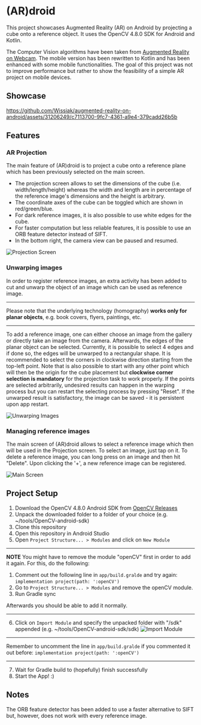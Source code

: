 # (AR)droid
This project showcases Augmented Reality (AR) on Android by projecting a cube onto a reference object. 
It uses the OpenCV 4.8.0 SDK for Android and Kotlin. 

The Computer Vision algorithms have been taken from [Augmented Reality on Webcam](https://github.com/Wissiak/augmented-reality-on-webcam).
The mobile version has been rewritten to Kotlin and has been enhanced with some mobile functionalities. 
The goal of this project was not to improve performance but rather to show the feasibility of a simple AR project on mobile devices.

## Showcase


https://github.com/Wissiak/augmented-reality-on-android/assets/31206249/c7113700-9fc7-4361-a9e4-379cadd26b5b



## Features
### AR Projection
The main feature of (AR)droid is to project a cube onto a reference plane which has been previously selected on the main screen.
- The projection screen allows to set the dimensions of the cube (i.e. width/length/height) whereas the width and length are in percentage of the reference image's dimensions and the height is arbitrary. 
- The coordinate axes of the cube can be toggled which are shown in red/green/blue.
- For dark reference images, it is also possible to use white edges for the cube.
- For faster computation but less reliable features, it is possible to use an ORB feature detector instead of SIFT.
- In the bottom right, the camera view can be paused and resumed.


![Projection Screen](assets/projection-screen.png)


### Unwarping images
In order to register reference images, an extra activity has been added to cut and unwarp the object of an image which can be used as reference image. 

---

Please note that the underlying technology (homography) **works only for planar objects**, e.g. book covers, flyers, paintings, etc. 

---

To add a reference image, one can either choose an image from the gallery or directly take an image from the camera.
Afterwards, the edges of the planar object can be selected. Currently, it is possible to select 4 edges and if done so, the edges will be unwarped to a rectangular shape.
It is recommended to select the corners in clockwise direction starting from the top-left point. 
Note that is also possible to start with any other point which will then be the origin for the cube placement but **clockwise corner selection is mandatory** for the projection task to work properly.
If the points are selected arbitrarily, undesired results can happen in the warping process but you can restart the selecting process by pressing "Reset".
If the unwarped result is satisfactory, the image can be saved - it is persistent upon app restart.

![Unwarping Images](assets/unwarping-screen.png)



### Managing reference images
The main screen of (AR)droid allows to select a reference image which then will be used in the Projection screen.
To select an image, just tap on it. To delete a reference image, you can long press on an image and then hit "Delete". 
Upon clicking the '+', a new reference image can be registered.


![Main Screen](assets/main-screen.png)


## Project Setup
1. Download the OpenCV 4.8.0 Android SDK from [OpenCV Releases](https://opencv.org/releases/)
2. Unpack the downloaded folder to a folder of your choice (e.g. ~/tools/OpenCV-android-sdk)
3. Clone this repository
4. Open this repository in Android Studio
5. Open `Project Structure... > Modules` and click on `New Module`
---
**NOTE**
You might have to remove the module "openCV" first in order to add it again. For this, do the following: 
1. Comment out the following line in `app/build.gralde` and try again:
`implementation project(path: ':openCV')`
2. Go to `Project Structure... > Modules` and remove the openCV module.
3. Run Gradle sync

Afterwards you should be able to add it normally.

---
6. Click on `Import Module` and specify the unpacked folder with "/sdk" appended (e.g. ~/tools/OpenCV-android-sdk/sdk)
![Import Module](assets/opencv-installation.png)

---
Remember to uncomment the line in `app/build.gralde` if you commented it out before:
`implementation project(path: ':openCV')`

---

7. Wait for Gradle build to (hopefully) finish successfully
8. Start the App! :)

## Notes
The ORB feature detector has been added to use a faster alternative to SIFT but, however, does not work with every reference image.
